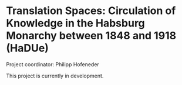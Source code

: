 # Translation Spaces: Circulation of Knowledge in the Habsburg Monarchy between 1848 and 1918 (HaDUe)

Project coordinator: Philipp Hofeneder

This project is currently in development.


